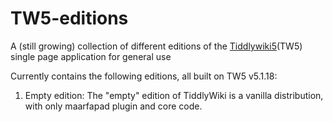 # TW5-editions
A (still growing) collection of different editions of the [Tiddlywiki5](http://tiddlywiki.com/)(TW5) single page application for general use

Currently contains the following editions, all built on TW5 v5.1.18:

1. Empty edition: The "empty" edition of TiddlyWiki is a vanilla distribution, with only maarfapad plugin and core code.
